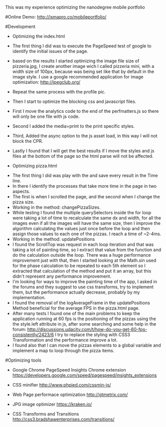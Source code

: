 This was my experience optimizing the nanodegree mobile portfolio

#Online Demo:
http://ismapro.co/mobileportfolio/

#Development

* Optimizing the index.html

- The first thing I did was to execute the PageSpeed test of google to identify the initial issues of the page.
- based on the results I started optimizing the image file size of pizzeria.jpg, I create another image wich I called pizzeria mini, with a width size of 100px, because was being set like that by default in the image style. I use a google recommended application for image optimization: http://jpegclub.org/
- Repeat the same process with the profile pic.

- Then I start to optimize the blocking css and javascript files.
- First I move the analytics code to the end of the perfmatters.js so there will only be one file with js code.
- Second I added the media=print to the print specific styles.
- Third, Added the async option to the js asset load, in this way I will not block the CPR.
- Lastly I found that I will get the best results if I move the styles and js files at the bottom of the page so the html parse will not be affected.

* Optimizing pizza.html

- The first thing I did was play with the and save every result in the Time line.
- In there I identify the processes that take more time in the page in two aspects.
- The first is when I scrolled the page, and the second when I change the pizza size.
- Working in the method: changePizzaSizes.
- While testing I found the multiple querySelectors inside the for loop were taking a lot of time to recalculate the same dx and width, for all the images even if all the images will have the same size, then I improve the algorithm calculating the values just once before the loop and then assign those values to each one of the pizzas. I reach a time of ~2-4ms.
- Working in the method: updatePositions
- I found the ScrollTop was request in each loop iteration and that was taking a lot of painting time, so I extract that value from the function and do the calculation outside the loop. There was a huge performance improvement just with that, then I started looking at the Math.sin used for the phase calculation to be repeated to each 5th element so I extracted that calculation of the method and put it an array, but this didn't represent any performance improvement.
- I'm looking for ways to improve the painting time of the app, I asked in the forums and they suggest to use css transforms, try to implement them, but the performance actually decrease, probably by my implementation.
- I found the removal of the logAverageFrame in the updatePositions Method beneficial for the average FPS in the pizza.html page.
- After many tests I found one of the main problems to keep the application running at 60 fps is 
the positioning of the pizzas using the the style.left attribute in js, after some searching and 
some help in the forum:
http://discussions.udacity.com/t/how-do-you-get-60-fps-consistently/2423/6
I try to replace the styling with CSS3 Transformation and the performance improve a lot.
- I found also that I can move the pizzas elements to a global variable and implement a map to loop through the pizza items.


#Optimizing tools

- Google Chrome PageSpeed Insights Chrome extension
https://developers.google.com/speed/pagespeed/insights_extensions

- CSS minifier
http://www.phpied.com/cssmin-js/

- Web Page performace optimization
http://gtmetrix.com/

- JPG image optimizer
https://kraken.io/

- CSS Transforms and Transitions
http://css3.bradshawenterprises.com/transitions/



